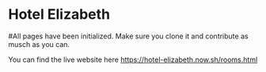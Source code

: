 # Hotel Elizabeth

#All pages have been initialized.
Make sure you clone it and contribute as musch as you can.

You can find the live website here https://hotel-elizabeth.now.sh/rooms.html
